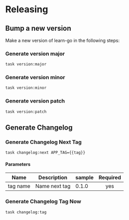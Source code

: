 <!-- Space: Projects -->
<!-- Parent: LearnGo -->
<!-- Title: Releasing LearnGo -->
<!-- Label: LearnGo -->
<!-- Label: Project -->
<!-- Label: Releasing -->
<!-- Include: disclaimer.md -->
<!-- Include: ac:toc -->

# Releasing

## Bump a new version

Make a new version of learn-go in the following steps:

### Generate version major

```bash
task version:major
```

### Generate version minor

```bash
task version:minor
```

### Generate version patch

```bash
task version:patch
```

## Generate Changelog

### Generate Changelog Next Tag

```bash
task changelog:next APP_TAG={{tag}}
```

#### Parameters

| Name     | Description   | sample | Required |
| -------- | ------------- | ------ | :------: |
| tag name | Name next tag | 0.1.0  |   yes    |

### Generate Changelog Tag Now

```bash
task changelog:tag
```
